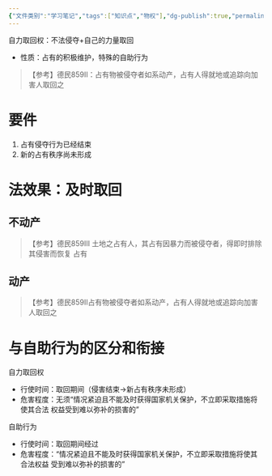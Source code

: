 ```yaml
---
{"文件类别":"学习笔记","tags":["知识点","物权"],"dg-publish":true,"permalink":"/学习笔记studyup/知识点cheese/自力取回权/","dgPassFrontmatter":true,"created":"2024-10-25T09:09:30.579+08:00","updated":"2024-10-25T09:14:50.230+08:00"}
---
```


自力取回权：不法侵夺+自己的力量取回
- 性质：占有的积极维护，特殊的自助行为
>【参考】德民859II：占有物被侵夺者如系动产，占有人得就地或追踪向加害人取回之

# 要件
1. 占有侵夺行为已经结束
2. 新的占有秩序尚未形成
# 法效果：及时取回
## 不动产
>【参考】德民859III 土地之占有人，其占有因暴力而被侵夺者，得即时排除其侵害而恢复 占有

## 动产
>【参考】德民859II占有物被侵夺者如系动产，占有人得就地或追踪向加害人取回之

# 与自助行为的区分和衔接
自力取回权
- 行使时间：取回期间（侵害结束→新占有秩序未形成）
- 危害程度：无须“情况紧迫且不能及时获得国家机关保护，不立即采取措施将使其合法 权益受到难以弥补的损害的”

自助行为
- 行使时间：取回期间经过
- 危害程度：“情况紧迫且不能及时获得国家机关保护，不立即采取措施将使其合法权益 受到难以弥补的损害的”